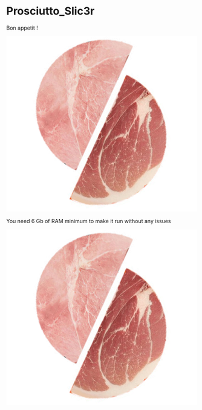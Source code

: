 # Prosciutto_Slic3r
Bon appetit !

<p align="center">
  <img src="media/StupidLogo.png">
</p>

You need 6 Gb of RAM minimum to make it run without any issues

<p align="center">
  <img src="media/StupidLogo.PNG">
</p>
